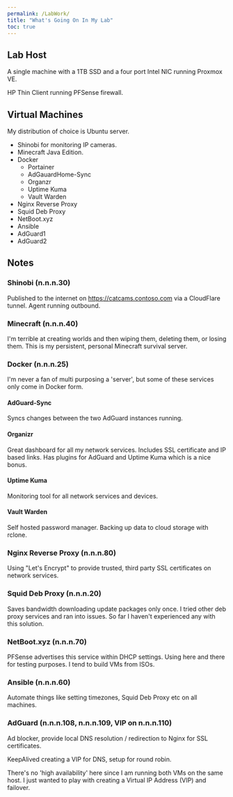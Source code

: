 ```yaml
---
permalink: /LabWork/
title: "What's Going On In My Lab"
toc: true
---
```


## Lab Host

A single machine with a 1TB SSD and a four port Intel NIC running Proxmox VE.

HP Thin Client running PFSense firewall.

## Virtual Machines

My distribution of choice is Ubuntu server.

- Shinobi for monitoring IP cameras.
- Minecraft Java Edition.
- Docker
  - Portainer
  - AdGauardHome-Sync
  - Organzr
  - Uptime Kuma
  - Vault Warden
- Nginx Reverse Proxy
- Squid Deb Proxy
- NetBoot.xyz
- Ansible
- AdGuard1
- AdGuard2

## Notes

### Shinobi (n.n.n.30)

Published to the internet on <https://catcams.contoso.com> via a CloudFlare tunnel. Agent running outbound.

### Minecraft  (n.n.n.40)

I'm terrible at creating worlds and then wiping them, deleting them, or losing them. This is my persistent, personal Minecraft survival server.

### Docker  (n.n.n.25)

I'm never a fan of multi purposing a 'server', but some of these services only come in Docker form.

#### AdGuard-Sync

Syncs changes between the two AdGuard instances running.

#### Organizr

Great dashboard for all my network services. Includes SSL certificate and IP based links. Has plugins for AdGuard and Uptime Kuma which is a nice bonus.

#### Uptime Kuma

Monitoring tool for all network services and devices.

#### Vault Warden

Self hosted password manager. Backing up data to cloud storage with rclone.

### Nginx Reverse Proxy  (n.n.n.80)

Using "Let's Encrypt" to provide trusted, third party SSL certificates on network services.

### Squid Deb Proxy (n.n.n.20)

Saves bandwidth downloading update packages only once. I tried other deb proxy services and ran into issues. So far I haven't experienced any with this solution.

### NetBoot.xyz (n.n.n.70)

PFSense advertises this service within DHCP settings. Using here and there for testing purposes. I tend to build VMs from ISOs.

### Ansible (n.n.n.60)

Automate things like setting timezones, Squid Deb Proxy etc on all machines.

### AdGuard (n.n.n.108, n.n.n.109, VIP on n.n.n.110)

Ad blocker, provide local DNS resolution / redirection to Nginx for SSL certificates. 

KeepAlived creating a VIP for DNS, setup for round robin.

There's no 'high availability' here since I am running both VMs on the same host. I just wanted to play with creating a Virtual IP Address (VIP) and failover.
